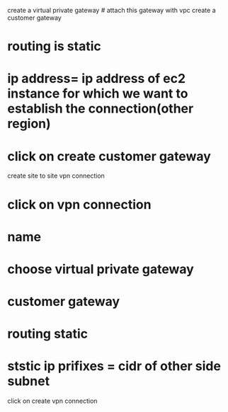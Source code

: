 create a virtual private gateway # attach this gateway with vpc
create a customer gateway
  # routing is static
  # ip address= ip address of ec2 instance for which we want to establish the connection(other region)
  # click on create customer gateway

create site to site vpn connection
  # click on vpn connection
  # name
  # choose virtual private gateway
  # customer gateway
  # routing static
  # ststic ip prifixes = cidr of other side subnet

click on create vpn connection


